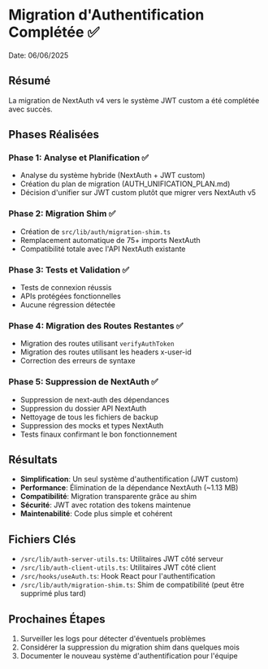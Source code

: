 # Migration d'Authentification Complétée ✅

Date: 06/06/2025

## Résumé

La migration de NextAuth v4 vers le système JWT custom a été complétée avec succès.

## Phases Réalisées

### Phase 1: Analyse et Planification ✅

- Analyse du système hybride (NextAuth + JWT custom)
- Création du plan de migration (AUTH_UNIFICATION_PLAN.md)
- Décision d'unifier sur JWT custom plutôt que migrer vers NextAuth v5

### Phase 2: Migration Shim ✅

- Création de `src/lib/auth/migration-shim.ts`
- Remplacement automatique de 75+ imports NextAuth
- Compatibilité totale avec l'API NextAuth existante

### Phase 3: Tests et Validation ✅

- Tests de connexion réussis
- APIs protégées fonctionnelles
- Aucune régression détectée

### Phase 4: Migration des Routes Restantes ✅

- Migration des routes utilisant `verifyAuthToken`
- Migration des routes utilisant les headers x-user-id
- Correction des erreurs de syntaxe

### Phase 5: Suppression de NextAuth ✅

- Suppression de next-auth des dépendances
- Suppression du dossier API NextAuth
- Nettoyage de tous les fichiers de backup
- Suppression des mocks et types NextAuth
- Tests finaux confirmant le bon fonctionnement

## Résultats

- **Simplification**: Un seul système d'authentification (JWT custom)
- **Performance**: Élimination de la dépendance NextAuth (~1.13 MB)
- **Compatibilité**: Migration transparente grâce au shim
- **Sécurité**: JWT avec rotation des tokens maintenue
- **Maintenabilité**: Code plus simple et cohérent

## Fichiers Clés

- `/src/lib/auth-server-utils.ts`: Utilitaires JWT côté serveur
- `/src/lib/auth-client-utils.ts`: Utilitaires JWT côté client
- `/src/hooks/useAuth.ts`: Hook React pour l'authentification
- `/src/lib/auth/migration-shim.ts`: Shim de compatibilité (peut être supprimé plus tard)

## Prochaines Étapes

1. Surveiller les logs pour détecter d'éventuels problèmes
2. Considérer la suppression du migration shim dans quelques mois
3. Documenter le nouveau système d'authentification pour l'équipe
